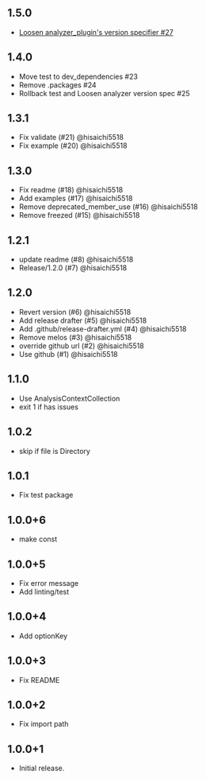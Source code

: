 ## 1.5.0

* [Loosen analyzer_plugin's version specifier #27](https://github.com/hisaichi5518/dart-linting/pull/27)

## 1.4.0

* Move test to dev_dependencies #23
* Remove .packages #24
* Rollback test and Loosen analyzer version spec #25

## 1.3.1

* Fix validate (#21) @hisaichi5518
* Fix example (#20) @hisaichi5518

## 1.3.0

* Fix readme (#18) @hisaichi5518
* Add examples (#17) @hisaichi5518
* Remove deprecated_member_use (#16) @hisaichi5518
* Remove freezed (#15) @hisaichi5518

## 1.2.1

* update readme (#8) @hisaichi5518
* Release/1.2.0 (#7) @hisaichi5518


## 1.2.0

* Revert version (#6) @hisaichi5518
* Add release drafter (#5) @hisaichi5518
* Add .github/release-drafter.yml (#4) @hisaichi5518
* Remove melos (#3) @hisaichi5518
* override github url (#2) @hisaichi5518
* Use github (#1) @hisaichi5518


## 1.1.0

- Use AnalysisContextCollection
- exit 1 if has issues

## 1.0.2

- skip if file is Directory

## 1.0.1

- Fix test package

## 1.0.0+6

- make const

## 1.0.0+5

- Fix error message
- Add linting/test

## 1.0.0+4

- Add optionKey

## 1.0.0+3

- Fix README

## 1.0.0+2

- Fix import path

## 1.0.0+1

- Initial release.
